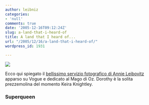 ```yaml
---
author: leibniz
categories:
- 'null'
comments: true
date: '2005-12-16T09:12:24Z'
slug: a-land-that-i-heard-of
title: A land that I heard of...
url: "/2005/12/16/a-land-that-i-heard-of/"
wordpress_id: 1931

---
```

![](http://www.style.com/images/vogue/feature/120505/img02.jpg)  
  
Ecco qui spiegato il [bellissimo servizio fotografico di Annie Leibovitz](http://superqueen.splinder.com/1134064214#6524373) apparso su Vogue e dedicato al Mago di Oz. Dorothy è la solita prezzemolina del momento Keira Knightley.

### Superqueen
